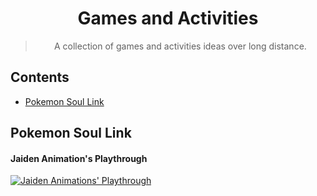 
<div align="center">

# Games and Activities 

> A collection of games and activities ideas over long distance.

</div>

## Contents

- [Pokemon Soul Link](#soul-link)

## Pokemon Soul Link

#### Jaiden Animation's Playthrough

[![Jaiden Animations' Playthrough](https://img.youtube.com/vi/HePvLYiZVko/maxresdefault.jpg)](https://www.youtube.com/watch?v=HePvLYiZVko)
